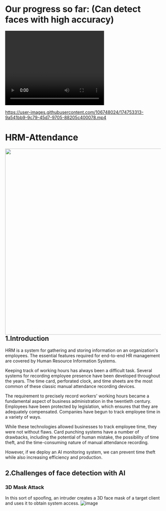 # Our progress so far: (Can detect faces with high accuracy)

<video width="320" height="240" controls>
  <source src="/Detection using CPU.mp4" type="video/mp4">
</video>


https://user-images.githubusercontent.com/106748024/174753313-9a541bb9-9c79-45d7-9705-88205c400078.mp4



# HRM-Attendance
<img src="https://github.com/Vi1234sh12/Face-X/blob/master/Facial_Biometric/Images/Timeattdmain%20(1).png" hight="300px" width="600px" align="left"/>

## 1.Introduction

HRM is a system for gathering and storing information on an organization's employees. The essential features required for end-to-end HR management are covered by Human Resource Information Systems. 

Keeping track of working hours has always been a difficult task. Several systems for recording employee presence have been developed throughout the years. The time card, perforated clock, and time sheets are the most common of these classic manual attendance recording devices. 

The requirement to precisely record workers' working hours became a fundamental aspect of business administration in the twentieth century. Employees have been protected by legislation, which ensures that they are adequately compensated. Companies have begun to track employee time in a variety of ways. 

While these technologies allowed businesses to track employee time, they were not without flaws. Card punching systems have a number of drawbacks, including the potential of human mistake, the possibility of time theft, and the time-consuming nature of manual attendance recording. 

However, if we deploy an AI monitoring system, we can prevent time theft while also increasing efficiency and production.

## 2.Challenges of face detection with AI
### 3D Mask Attack 
In this sort of spoofing, an intruder creates a 3D face mask of a target client and uses it to obtain system access.
![image](https://user-images.githubusercontent.com/106748024/171997761-ae5438b4-6e99-46a4-b620-083a8b056cd7.png)

